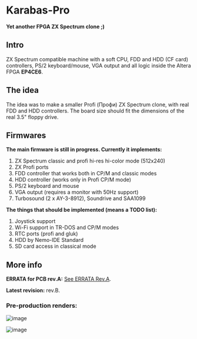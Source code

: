 # Karabas-Pro

**Yet another FPGA ZX Spectrum clone ;)**

## Intro

ZX Spectrum compatible machine with a soft CPU, FDD and HDD (CF card) controllers, PS/2 keyboard/mouse, VGA output and all logic inside the Altera FPGA **EP4CE6**.

## The idea

The idea was to make a smaller Profi (Профи) ZX Spectrum clone, with real FDD and HDD controllers. The board size should fit the dimensions of the real 3.5" floppy drive. 

## Firmwares

**The main firmware is still in progress. Currently it implements:**

1) ZX Spectrum classic and profi hi-res hi-color mode (512x240)
2) ZX Profi ports
3) FDD controller that works both in CP/M and classic modes
4) HDD controller (works only in Profi CP/M mode)
5) PS/2 keyboard and mouse
6) VGA output (requires a monitor with 50Hz support)
7) Turbosound (2 x AY-3-8912), Soundrive and SAA1099


**The things that should be implemented (means a TODO list):**

1) Joystick support
2) Wi-Fi support in TR-DOS and CP/M modes
3) RTC ports (profi and gluk)
4) HDD by Nemo-IDE Standard
5) SD card access in classical mode


## More info

**ERRATA for PCB rev.A:** [See ERRATA Rev.A](https://github.com/andykarpov/karabas-pro/blob/master/ERRATA-REVA.md).

**Latest revision:** rev.B.


### Pre-production renders:

![image](https://github.com/andykarpov/karabas-pro/raw/master/docs/photos/karabas-pro-revB-top.png)

![image](https://github.com/andykarpov/karabas-pro/raw/master/docs/photos/karabas-pro-revB-bot.png)

